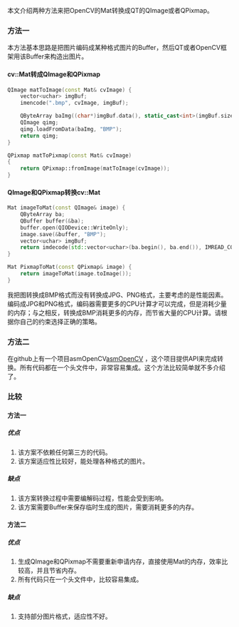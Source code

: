 本文介绍两种方法来把OpenCV的Mat转换成QT的QImage或者QPixmap。
### 方法一  
本方法基本思路是把图片编码成某种格式图片的Buffer，然后QT或者OpenCV框架用该Buffer来构造出图片。
#### cv::Mat转成QImage和QPixmap
```cpp
QImage matToImage(const Mat& cvImage) {
    vector<uchar> imgBuf;
    imencode(".bmp", cvImage, imgBuf);

    QByteArray baImg((char*)imgBuf.data(), static_cast<int>(imgBuf.size()));
    QImage qimg;
    qimg.loadFromData(baImg, "BMP");
    return qimg;
}

QPixmap matToPixmap(const Mat& cvImage)
{
    return QPixmap::fromImage(matToImage(cvImage));
}
```  
#### QImage和QPixmap转换cv::Mat
```cpp
Mat imageToMat(const QImage& image) {
    QByteArray ba;
    QBuffer buffer(&ba);
    buffer.open(QIODevice::WriteOnly);
    image.save(&buffer, "BMP");
    vector<uchar> imgBuf;
    return imdecode(std::vector<uchar>(ba.begin(), ba.end()), IMREAD_COLOR);
}

Mat PixmapToMat(const QPixmap& image) {
    return imageToMat(image.toImage());
}
```  
我把图转换成BMP格式而没有转换成JPG、PNG格式，主要考虑的是性能因素。编码成JPG和PNG格式，编码器需要更多的CPU计算才可以完成，但是消耗少量的内存；与之相反，转换成BMP消耗更多的内存，而节省大量的CPU计算。请根据你自己的约束选择正确的策略。  
### 方法二
在github上有一个项目asmOpenCV[asmOpenCV](https://github.com/asmaloney/asmOpenCV) ，这个项目提供API来完成转换。所有代码都在一个头文件中，非常容易集成。这个方法比较简单就不多介绍了。  
### 比较   
#### 方法一   
##### 优点  
1. 该方案不依赖任何第三方的代码。
2. 该方案适应性比较好，能处理各种格式的图片。  
##### 缺点   
1. 该方案转换过程中需要编解码过程，性能会受到影响。
2. 该方案需要Buffer来保存临时生成的图片，需要消耗更多的内存。  
#### 方法二   
##### 优点   
1. 生成QImage和QPixmap不需要重新申请内存，直接使用Mat的内存，效率比较高，并且节省内存。
2. 所有代码只在一个头文件中，比较容易集成。  
##### 缺点   
1. 支持部分图片格式，适应性不好。